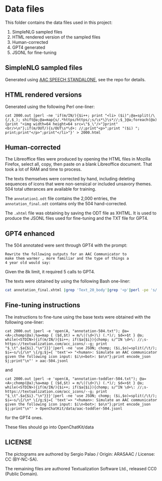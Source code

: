 # Data files

This folder contains the data files used in this project:

1. SimpleNLG sampled files
2. HTML rendered version of the sampled files
3. Human-corrected
4. GPT4 generated
5. JSONL for fine-tuning


## SimpleNLG sampled files

Generated using [AAC SPEECH STANDALONE](../aac-speech-standalone), see the repo for details.


## HTML rendered versions

Generated using the following Perl one-liner:

```
cat 2000.out |perl -ne 'if(m/IN/){$i++; print "<li> ($i)";@a=split(/\{/,$_); shift@a;@a=map{s/.*https/https/;s/\s*\}\s*//;$_}@a;foreach(@a){print "<img width=64 height=64 src=\"$_\"/>"}print"<br/>\n"};if(m/OUT/){s/OUT\s*\d+: //;print"<p>";print "($i) "; print;print"</p>";print"</li>"}' > 2000.html
```

## Human-corrected

The Libreoffice files were produced by opening the HTML files in Mozilla Firefox, select all, copy, then paste on a blank Libreoffice document. That took a lot of RAM and time to process.

The texts themselves were corrected by hand, including deleting sequences of icons that were non-sensical or included unsavory themes. 504 total utterances are available for training.

The `annotation1.odt` file contains the 2,000 entries, the `annotation_final.odt` contains only the 504 hand-corrected.

The `.xhtml` file was obtaining by saving the ODT file as XHTML. It is used to produce the JSONL files used for fine-tuning and the TXT file for GPT4.


## GPT4 enhanced

The 504 annotated were sent through GPT4 with the prompt:

```
Rewrite the following outputs for an AAC Communicator to
make them warmer , more familiar and the type of things a
4 year old would say:

```

Given the 8k limit, it required 5 calls to GPT4.

The texts were obtained by using the following Bash one-liner:

```bash
cat annotation_final.xhtml |grep 'Text_20_body'|grep '<p'|perl -pe 's/.*Text_20_body\"\>//'|perl -ne 's/\<span[^>]+>//g;s/\<\/span\>//g;s/\.?\s*\<\/p.*//;print if m/\(\d+\)/' > annotation-504.txt
```


## Fine-tuning instructions

The instructions to fine-tune using the base texts were obtained with the following one-liner:

```
cat 2000.out |perl -e 'open(A, "annotation-504.txt"); @a=<A>;chomp(@a);%a=map { ($d,$t) = m/\((\d+)\) (.*)/; $d=>$t } @a; while(<STDIN>){if(m/IN/){$i++; if($a{$i}){chomp; s/^IN \d+\: //;s-https://textualization.com/acc_icons/--g; print "$_\t".$a{$i}."\n"}}}'|perl -ne 'use JSON; chomp; ($i,$o)=split(/\t/); $i=~s/\{/\n* \{/g;$j={ 'text'=> "<human>: Simulate an AAC communicator given the following icon input: $i\n<bot>: $o\n"};print encode_json $j;print"\n"' > aac-504.jsonl
```

and

```
cat 2000.out |perl -e 'open(A, "annotation-toddler-504.txt"); @a=<A>;chomp(@a);%a=map { ($d,$t) = m/\((\d+)\) (.*)/; $d=>$t } @a; while(<STDIN>){if(m/IN/){$i++; if($a{$i}){chomp; s/^IN \d+\: //;s-https://textualization.com/acc_icons/--g; print "$_\t".$a{$i}."\n"}}}'|perl -ne 'use JSON; chomp; ($i,$o)=split(/\t/); $i=~s/\{/\n* \{/g;$j={ 'text'=> "<human>: Simulate an AAC communicator given the following icon input: $i\n<bot>: $o\n"};print encode_json $j;print"\n"' > OpenChatKit/data/aac-toddler-504.jsonl
```

for the GPT4 ones.

These files should go into OpenChatKit/data



## LICENSE

The pictograms are authored by Sergio Palao / Origin: ARASAAC / License: CC (BY-NC-SA).

The remaining files are authored Textualization Software Ltd., released CC0 (Public Domain).

